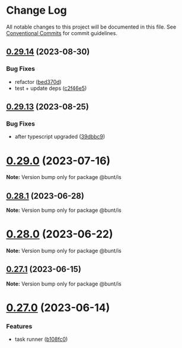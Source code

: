 # Change Log

All notable changes to this project will be documented in this file.
See [Conventional Commits](https://conventionalcommits.org) for commit guidelines.

## [0.29.14](https://github.com/izatop/bunt/compare/v0.29.13...v0.29.14) (2023-08-30)


### Bug Fixes

* refactor ([bed370d](https://github.com/izatop/bunt/commit/bed370d6e3d240b16ee0f0e88335ba09bc308059))
* test + update deps ([c2f46e5](https://github.com/izatop/bunt/commit/c2f46e59c06b5a2aee0b2c0264f6d65693199abe))





## [0.29.13](https://github.com/izatop/bunt/compare/v0.29.12...v0.29.13) (2023-08-25)


### Bug Fixes

* after typescript upgraded ([39dbbc9](https://github.com/izatop/bunt/commit/39dbbc98883c2b5a97bc4bc05382fe46dca5a207))





# [0.29.0](https://github.com/izatop/bunt/compare/v0.28.3...v0.29.0) (2023-07-16)

**Note:** Version bump only for package @bunt/is





## [0.28.1](https://github.com/izatop/bunt/compare/v0.28.0...v0.28.1) (2023-06-28)

**Note:** Version bump only for package @bunt/is





# [0.28.0](https://github.com/izatop/bunt/compare/v0.27.1...v0.28.0) (2023-06-22)

**Note:** Version bump only for package @bunt/is





## [0.27.1](https://github.com/izatop/bunt/compare/v0.27.0...v0.27.1) (2023-06-15)

**Note:** Version bump only for package @bunt/is





# [0.27.0](https://github.com/izatop/bunt/compare/v0.26.3...v0.27.0) (2023-06-14)


### Features

* task runner ([b108fc0](https://github.com/izatop/bunt/commit/b108fc08afb75dce76dfd76fabe00f8af4d8ebe7))
